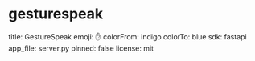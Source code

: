 # gesturespeak

title: GestureSpeak
emoji: ✋
colorFrom: indigo
colorTo: blue
sdk: fastapi
app_file: server.py
pinned: false
license: mit
